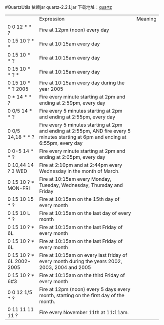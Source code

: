 ﻿#QuartzUtils
依赖jar quartz-2.2.1.jar
下载地址：[quartz](http://www.quartz-scheduler.org/)
<table class="table table-bordered table-striped table-condensed">
   <th>
      <td>Expression </td>
      <td>Meaning</td>
   </th>
   <tr>
      <td>0 0 12 * * ? </td>
      <td>Fire at 12pm (noon) every day</td>
   </tr>
   <tr>
      <td>0 15 10 ? * * </td>
      <td>Fire at 10:15am every day</td>
   </tr>
   <tr>
      <td>0 15 10 * * ? </td>
      <td>Fire at 10:15am every day</td>
   </tr>
   <tr>
      <td>0 15 10 * * ? * </td>
      <td>Fire at 10:15am every day</td>
   </tr>
   <tr>
      <td>0 15 10 * * ? 2005 </td>
      <td>Fire at 10:15am every day during the year 2005</td>
   </tr>
   <tr>
      <td>0 * 14 * * ? </td>
      <td>Fire every minute starting at 2pm and ending at 2:59pm, every day</td>
   </tr>
   <tr>
      <td>0 0/5 14 * * ? </td>
      <td>Fire every 5 minutes starting at 2pm and ending at 2:55pm, every day</td>
   </tr>
   <tr>
      <td>0 0/5 14,18 * * ? </td>
      <td>Fire every 5 minutes starting at 2pm and ending at 2:55pm, AND fire every 5 minutes starting at 6pm and ending at 6:55pm, every day</td>
   </tr>
   <tr>
      <td>0 0-5 14 * * ? </td>
      <td>Fire every minute starting at 2pm and ending at 2:05pm, every day</td>
   </tr>
   <tr>
      <td>0 10,44 14 ? 3 WED </td>
      <td>Fire at 2:10pm and at 2:44pm every Wednesday in the month of March.</td>
   </tr>
   <tr>
      <td>0 15 10 ? * MON-FRI </td>
      <td>Fire at 10:15am every Monday, Tuesday, Wednesday, Thursday and Friday</td>
   </tr>
   <tr>
      <td>0 15 10 15 * ? </td>
      <td>Fire at 10:15am on the 15th day of every month</td>
   </tr>
   <tr>
      <td>0 15 10 L * ? </td>
      <td>Fire at 10:15am on the last day of every month</td>
   </tr>
   <tr>
      <td>0 15 10 ? * 6L </td>
      <td>Fire at 10:15am on the last Friday of every month</td>
   </tr>
   <tr>
      <td>0 15 10 ? * 6L </td>
      <td>Fire at 10:15am on the last Friday of every month</td>
   </tr>
   <tr>
      <td>0 15 10 ? * 6L 2002-2005 </td>
      <td>Fire at 10:15am on every last friday of every month during the years 2002, 2003, 2004 and 2005</td>
   </tr>
   <tr>
      <td>0 15 10 ? * 6#3 </td>
      <td>Fire at 10:15am on the third Friday of every month</td>
   </tr>
   <tr>
      <td>0 0 12 1/5 * ? </td>
      <td>Fire at 12pm (noon) every 5 days every month, starting on the first day of the month.</td>
   </tr>
   <tr>
      <td>0 11 11 11 11 ? </td>
      <td>Fire every November 11th at 11:11am.</td>
   </tr>
</table>
